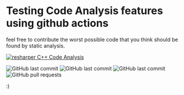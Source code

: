 # Testing Code Analysis features using github actions


feel free to contribute the worst possible code that you think should be found by static analysis.

[![resharper C++ Code Analysis](https://github.com/xls/TestAnalysis/actions/workflows/resharper-analysis.yml/badge.svg)](https://github.com/xls/TestAnalysis/actions/workflows/resharper-analysis.yml)

![GitHub last commit](https://img.shields.io/badge/testing-analysis%20-blue?style=flat&logo=GitHub)
![GitHub last commit](https://img.shields.io/badge/code-that%20sucks-blue?style=flat&logo=Bugatti)
![GitHub last commit](https://img.shields.io/github/last-commit/xls/TestAnalysis)
![GitHub pull requests](https://img.shields.io/github/issues-pr/xls/TestAnalysis?color=0088ff)
  
:)

